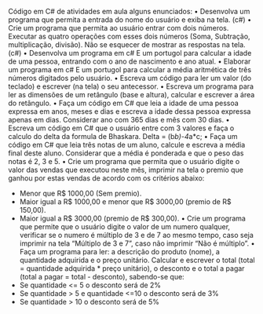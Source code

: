 Código em C# de atividades em aula
alguns enunciados:
• Desenvolva um programa que permita a entrada do nome do usuário e exiba na tela. (c#)
• Crie um programa que permita ao usuário entrar com dois números. Executar as quatro operações com esses dois
números (Soma, Subtração, multiplicação, divisão). Não se esquecer de mostrar as respostas na tela. (c#)
• Desenvolva um programa em c# E um portugol para calcular a idade de uma pessoa, entrando com o ano de nascimento e ano atual.
• Elaborar um programa em c# E um portugol para calcular a média aritmética de três  números digitados pelo usuário.
• Escreva um código para ler um valor (do teclado) e escrever (na tela) o seu antecessor.
• Escreva um programa para ler as dimensões de um retângulo (base e altura), calcular e escrever a área do retângulo.
• Faça um código em C# que leia a idade de uma pessoa expressa em anos, meses e dias e escreva a idade dessa pessoa expressa apenas em dias. Considerar ano com 365 dias e mês com 30 dias.
• Escreva um código em C# que o usuário entre com 3 valores e faça o calculo do delta da formula de Bhaskara. Delta = (b*b)-4*a*c;
• Faça um código em C# que leia três notas de um aluno, calcule e escreva a média final deste aluno. Considerar que a média é ponderada e que o peso das notas é 2, 3 e 5.
• Crie um programa que permita que o usuário digite o valor das vendas que executou neste mês, imprimir na tela o premio que ganhou por estas vendas de acordo com os critérios abaixo:
- Menor que R$ 1000,00 (Sem premio).
- Maior igual a R$ 1000,00 e menor que R$ 3000,00 (premio de R$ 150,00).
- Maior igual a R$ 3000,00 (premio de R$ 300,00).
• Crie um programa que permite que o usuário digite o valor de um numero qualquer, verificar se o numero é múltiplo de 3 e de 7 ao mesmo tempo, caso seja imprimir na tela “Múltiplo de 3 e 7”, caso não imprimir “Não é múltiplo”.
• Faça um programa para ler: a descrição do produto (nome), a quantidade adquirida e o preço unitário. Calcular e escrever o total (total = quantidade adquirida * preço unitário), o desconto e o total a pagar (total a pagar = total - desconto), sabendo-se que:
 - Se quantidade <= 5 o desconto será de 2%
 - Se quantidade > 5 e quantidade <=10 o  desconto será de 3%
 - Se quantidade > 10 o desconto será de 5%
